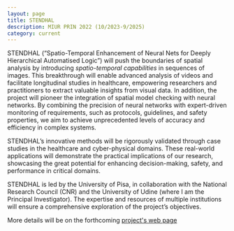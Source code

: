 ```yaml
---
layout: page
title: STENDHAL
description: MIUR PRIN 2022 (10/2023-9/2025)
category: current
---
```

STENDHAL (“Spatio-Temporal Enhancement of Neural Nets for Deeply Hierarchical Automatised Logic”) will push the boundaries of spatial analysis by introducing _spatio-temporal capabilities_ in sequences of images. This breakthrough will enable advanced analysis of videos and facilitate longitudinal studies in healthcare, empowering researchers and practitioners to extract valuable insights from visual data. In addition, the project will pioneer the integration of spatial model checking with neural networks. By combining the precision of neural networks with expert-driven monitoring of requirements, such as protocols, guidelines, and safety properties, we aim to achieve unprecedented levels of accuracy and efficiency in complex systems.

STENDHAL’s innovative methods will be rigorously validated through case studies in the healthcare and cyber-physical domains. These real-world applications will demonstrate the practical implications of our research, showcasing the great potential for enhancing decision-making, safety, and performance in critical domains.

STENDHAL is led by the University of Pisa, in collaboration with the National Research Council (CNR) and the University of Udine (where I am the Principal Investigator). The expertise and resources of multiple institutions will ensure a comprehensive exploration of the project’s objectives.

More details will be on the forthcoming [project's web page]()